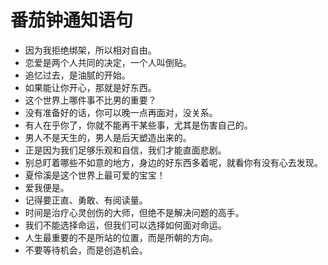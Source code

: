 # 番茄钟通知语句
- 因为我拒绝绑架，所以相对自由。
- 恋爱是两个人共同的决定，一个人叫倒贴。
- 追忆过去，是油腻的开始。
- 如果能让你开心，那就是好东西。
- 这个世界上哪件事不比男的重要？
- 没有准备好的话，你可以晚一点再面对，没关系。
- 有人在乎你了，你就不能再干某些事，尤其是伤害自己的。
- 男人不是天生的，男人是后天塑造出来的。
- 正是因为我们足够乐观和自信，我们才能直面悲剧。
- 别总盯着哪些不如意的地方，身边的好东西多着呢，就看你有没有心去发现。
- 夏伶溪是这个世界上最可爱的宝宝！
- 爱我便是。
- 记得要正直、勇敢、有阅读量。
- 时间是治疗心灵创伤的大师，但绝不是解决问题的高手。
- 我们不能选择命运，但我们可以选择如何面对命运。
- 人生最重要的不是所站的位置，而是所朝的方向。
- 不要等待机会，而是创造机会。